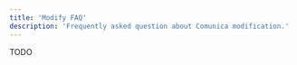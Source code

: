 ```yaml
---
title: 'Modify FAQ'
description: 'Frequently asked question about Comunica modification.'
---
```


TODO
